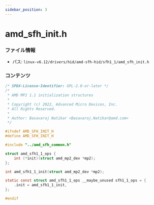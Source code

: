 ```yaml
---
sidebar_position: 3
---
```

# amd_sfh_init.h

### ファイル情報

- パス: `linux-v6.12/drivers/hid/amd-sfh-hid/sfh1_1/amd_sfh_init.h`

### コンテンツ

```h
/* SPDX-License-Identifier: GPL-2.0-or-later */
/*
 * AMD MP2 1.1 initialization structures
 *
 * Copyright (c) 2022, Advanced Micro Devices, Inc.
 * All Rights Reserved.
 *
 * Author: Basavaraj Natikar <Basavaraj.Natikar@amd.com>
 */

#ifndef AMD_SFH_INIT_H
#define AMD_SFH_INIT_H

#include "../amd_sfh_common.h"

struct amd_sfh1_1_ops {
	int (*init)(struct amd_mp2_dev *mp2);
};

int amd_sfh1_1_init(struct amd_mp2_dev *mp2);

static const struct amd_sfh1_1_ops __maybe_unused sfh1_1_ops = {
	.init = amd_sfh1_1_init,
};

#endif

```
